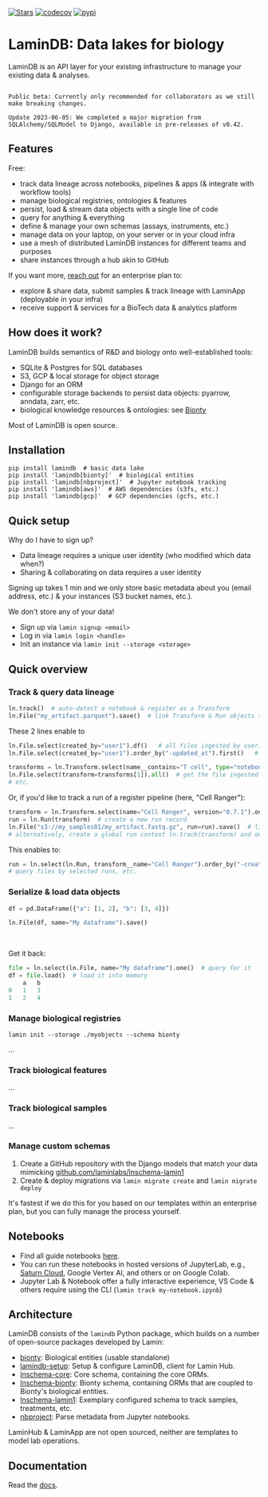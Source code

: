 [![Stars](https://img.shields.io/github/stars/laminlabs/lamindb?logo=GitHub&color=yellow)](https://github.com/laminlabs/lamindb)
[![codecov](https://codecov.io/gh/laminlabs/lamindb/branch/main/graph/badge.svg?token=VKMRJ7OWR3)](https://codecov.io/gh/laminlabs/lamindb)
[![pypi](https://img.shields.io/pypi/v/lamindb?color=blue&label=pypi%20package)](https://pypi.org/project/lamindb)

# LaminDB: Data lakes for biology

LaminDB is an API layer for your existing infrastructure to manage your existing data & analyses.

```{warning}

Public beta: Currently only recommended for collaborators as we still make breaking changes.

Update 2023-06-05: We completed a major migration from SQLAlchemy/SQLModel to Django, available in pre-releases of v0.42.

```

## Features

Free:

- track data lineage across notebooks, pipelines & apps (& integrate with workflow tools)
- manage biological registries, ontologies & features
- persist, load & stream data objects with a single line of code
- query for anything & everything
- define & manage your own schemas (assays, instruments, etc.)
- manage data on your laptop, on your server or in your cloud infra
- use a mesh of distributed LaminDB instances for different teams and purposes
- share instances through a hub akin to GitHub

If you want more, [reach out](https://lamin.ai/contact) for an enterprise plan to:

- explore & share data, submit samples & track lineage with LaminApp (deployable in your infra)
- receive support & services for a BioTech data & analytics platform

## How does it work?

LaminDB builds semantics of R&D and biology onto well-established tools:

- SQLite & Postgres for SQL databases
- S3, GCP & local storage for object storage
- Django for an ORM
- configurable storage backends to persist data objects: pyarrow, anndata, zarr, etc.
- biological knowledge resources & ontologies: see [Bionty](https://lamin.ai/docs/bionty)

Most of LaminDB is open source.

## Installation

```shell
pip install lamindb  # basic data lake
pip install 'lamindb[bionty]'  # biological entities
pip install 'lamindb[nbproject]'  # Jupyter notebook tracking
pip install 'lamindb[aws]'  # AWS dependencies (s3fs, etc.)
pip install 'lamindb[gcp]'  # GCP dependencies (gcfs, etc.)
```

## Quick setup

Why do I have to sign up?

- Data lineage requires a unique user identity (who modified which data when?)
- Sharing & collaborating on data requires a user identity

Signing up takes 1 min and we only store basic metadata about you (email address, etc.) & your instances (S3 bucket names, etc.).

We don't store any of your data!

- Sign up via `lamin signup <email>`
- Log in via `lamin login <handle>`
- Init an instance via `lamin init --storage <storage>`

## Quick overview

### Track & query data lineage

```python
ln.track()  # auto-detect a notebook & register as a Transform
ln.File("my_artifact.parquet").save()  # link Transform & Run objects to File object
```

These 2 lines enable to

```python
ln.File.select(created_by="user1").df()   # all files ingested by user1
ln.File.select(created_by="user1").order_by("-updated_at").first()   # latest modified file by user1

transforms = ln.Transform.select(name__contains="T cell", type="notebook").all()  # all notebooks with 'T cell' in the title
ln.File.select(transform=transforms[1]).all()  # get the file ingested by the second notebook in transforms
# etc.
```

Or, if you'd like to track a run of a register pipeline (here, "Cell Ranger"):

```python
transform = ln.Transform.select(name="Cell Ranger", version="0.7.1").one()  # select a pipeline from the registry
run = ln.Run(transform)  # create a new run record
ln.File("s3://my_samples01/my_artifact.fastq.gz", run=run).save()  # link file against run
# alternatively, create a global run context ln.track(transform) and omit run=run
```

This enables to:

```python
run = ln.select(ln.Run, transform__name="Cell Ranger").order_by("-created_at").df()  # get the latest Cell Ranger pipeline runs
# query files by selected runs, etc.
```

### Serialize & load data objects

```python
df = pd.DataFrame({"a": [1, 2], "b": [3, 4]})

ln.File(df, name="My dataframe").save()
```

<br>

Get it back:

```python
file = ln.select(ln.File, name="My dataframe").one()  # query for it
df = file.load()  # load it into memory
    a   b
0   1   3
1   2   4
```

### Manage biological registries

```
lamin init --storage ./myobjects --schema bionty
```

...

### Track biological features

...

### Track biological samples

...

### Manage custom schemas

1. Create a GitHub repository with the Django models that match your data mimicking [github.com/laminlabs/lnschema-lamin1](https://github.com/laminlabs/lnschema-lamin1)
2. Create & deploy migrations via `lamin migrate create` and `lamin migrate deploy`

It's fastest if we do this for you based on our templates within an enterprise plan, but you can fully manage the process yourself.

## Notebooks

- Find all guide notebooks [here](https://github.com/laminlabs/lamindb/tree/main/docs/guide).
- You can run these notebooks in hosted versions of JupyterLab, e.g., [Saturn Cloud](https://github.com/laminlabs/run-lamin-on-saturn), Google Vertex AI, and others or on Google Colab.
- Jupyter Lab & Notebook offer a fully interactive experience, VS Code & others require using the CLI (`lamin track my-notebook.ipynb`)

## Architecture

LaminDB consists of the `lamindb` Python package, which builds on a number of open-source packages developed by Lamin:

- [bionty](https://github.com/laminlabs/bionty): Biological entities (usable standalone)
- [lamindb-setup](https://github.com/laminlabs/lamindb-setup): Setup & configure LaminDB, client for Lamin Hub.
- [lnschema-core](https://github.com/laminlabs/lnschema-core): Core schema, containing the core ORMs.
- [lnschema-bionty](https://github.com/laminlabs/lnschema-bionty): Bionty schema, containing ORMs that are coupled to Bionty's biological entities.
- [lnschema-lamin1](https://github.com/laminlabs/lnschema-lamin1): Exemplary configured schema to track samples, treatments, etc.
- [nbproject](https://github.com/laminlabs/nbproject): Parse metadata from Jupyter notebooks.

LaminHub & LaminApp are not open sourced, neither are templates to model lab operations.

## Documentation

Read the [docs](https://lamin.ai/docs/guide/).
